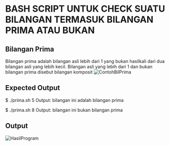 # BASH SCRIPT UNTUK CHECK SUATU BILANGAN TERMASUK BILANGAN PRIMA ATAU BUKAN

## Bilangan Prima
Bilangan prima adalah bilangan asli lebih dari 1 yang bukan hasilkali dari dua bilangan asli yang lebih kecil. Bilangan asli yang lebih dari 1 dan bukan bilangan prima disebut bilangan komposit
![ContohBilPrima](https://primagama.co.id/wp-content/uploads/2023/08/image-1.jpeg)

## Expected Output	
$ ./prima.sh 5
Output: bilangan ini adalah bilangan prima

$ ./prima.sh 8
Output: bilangan ini bukan bilangan prima

## Output
![HasilProgram](https://ibb.co/ZMwfFZP)
